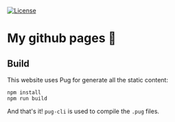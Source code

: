 [![License][LicenseBadge]][licenseURL]

# My github pages 🤔

## Build

This website uses Pug for generate all the static content:

```
npm install
npm run build
```

And that's it! `pug-cli` is used to compile the `.pug` files.

[LicenseBadge]: https://img.shields.io/badge/License-Zlib-brightgreen?style=for-the-badge
[LicenseURL]: https://opensource.org/licenses/Zlib

